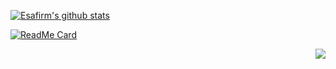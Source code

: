 [![Esafirm's github stats](https://github-readme-stats.vercel.app/api?username=esafirm&theme=solarized-light)](https://github.com/anuraghazra/github-readme-stats)

[![ReadMe Card](https://github-readme-stats.vercel.app/api/pin/?username=esafirm&repo=android-karma&theme=solarized-light)](https://github.com/anuraghazra/github-readme-stats)

<img src="https://komarev.com/ghpvc/?username=esafirm&color=blue&style=flat-square" align="right" />
